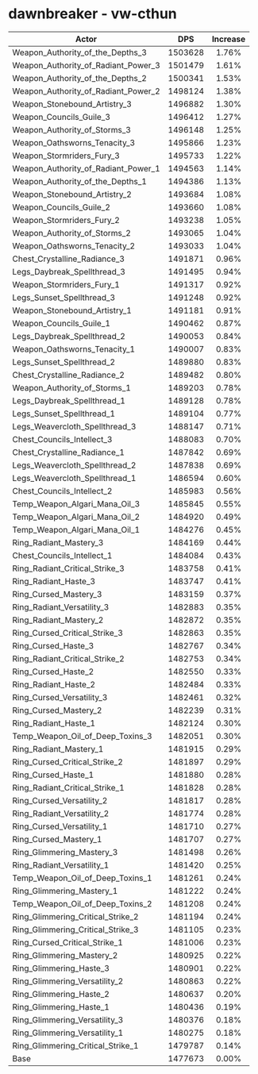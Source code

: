 # dawnbreaker - vw-cthun
| Actor | DPS | Increase |
|---|:---:|:---:|
|Weapon_Authority_of_the_Depths_3|1503628|1.76%|
|Weapon_Authority_of_Radiant_Power_3|1501479|1.61%|
|Weapon_Authority_of_the_Depths_2|1500341|1.53%|
|Weapon_Authority_of_Radiant_Power_2|1498124|1.38%|
|Weapon_Stonebound_Artistry_3|1496882|1.30%|
|Weapon_Councils_Guile_3|1496412|1.27%|
|Weapon_Authority_of_Storms_3|1496148|1.25%|
|Weapon_Oathsworns_Tenacity_3|1495866|1.23%|
|Weapon_Stormriders_Fury_3|1495733|1.22%|
|Weapon_Authority_of_Radiant_Power_1|1494563|1.14%|
|Weapon_Authority_of_the_Depths_1|1494386|1.13%|
|Weapon_Stonebound_Artistry_2|1493684|1.08%|
|Weapon_Councils_Guile_2|1493660|1.08%|
|Weapon_Stormriders_Fury_2|1493238|1.05%|
|Weapon_Authority_of_Storms_2|1493065|1.04%|
|Weapon_Oathsworns_Tenacity_2|1493033|1.04%|
|Chest_Crystalline_Radiance_3|1491871|0.96%|
|Legs_Daybreak_Spellthread_3|1491495|0.94%|
|Weapon_Stormriders_Fury_1|1491317|0.92%|
|Legs_Sunset_Spellthread_3|1491248|0.92%|
|Weapon_Stonebound_Artistry_1|1491181|0.91%|
|Weapon_Councils_Guile_1|1490462|0.87%|
|Legs_Daybreak_Spellthread_2|1490053|0.84%|
|Weapon_Oathsworns_Tenacity_1|1490007|0.83%|
|Legs_Sunset_Spellthread_2|1489880|0.83%|
|Chest_Crystalline_Radiance_2|1489482|0.80%|
|Weapon_Authority_of_Storms_1|1489203|0.78%|
|Legs_Daybreak_Spellthread_1|1489128|0.78%|
|Legs_Sunset_Spellthread_1|1489104|0.77%|
|Legs_Weavercloth_Spellthread_3|1488147|0.71%|
|Chest_Councils_Intellect_3|1488083|0.70%|
|Chest_Crystalline_Radiance_1|1487842|0.69%|
|Legs_Weavercloth_Spellthread_2|1487838|0.69%|
|Legs_Weavercloth_Spellthread_1|1486594|0.60%|
|Chest_Councils_Intellect_2|1485983|0.56%|
|Temp_Weapon_Algari_Mana_Oil_3|1485845|0.55%|
|Temp_Weapon_Algari_Mana_Oil_2|1484920|0.49%|
|Temp_Weapon_Algari_Mana_Oil_1|1484276|0.45%|
|Ring_Radiant_Mastery_3|1484169|0.44%|
|Chest_Councils_Intellect_1|1484084|0.43%|
|Ring_Radiant_Critical_Strike_3|1483758|0.41%|
|Ring_Radiant_Haste_3|1483747|0.41%|
|Ring_Cursed_Mastery_3|1483159|0.37%|
|Ring_Radiant_Versatility_3|1482883|0.35%|
|Ring_Radiant_Mastery_2|1482872|0.35%|
|Ring_Cursed_Critical_Strike_3|1482863|0.35%|
|Ring_Cursed_Haste_3|1482767|0.34%|
|Ring_Radiant_Critical_Strike_2|1482753|0.34%|
|Ring_Cursed_Haste_2|1482550|0.33%|
|Ring_Radiant_Haste_2|1482484|0.33%|
|Ring_Cursed_Versatility_3|1482461|0.32%|
|Ring_Cursed_Mastery_2|1482239|0.31%|
|Ring_Radiant_Haste_1|1482124|0.30%|
|Temp_Weapon_Oil_of_Deep_Toxins_3|1482051|0.30%|
|Ring_Radiant_Mastery_1|1481915|0.29%|
|Ring_Cursed_Critical_Strike_2|1481897|0.29%|
|Ring_Cursed_Haste_1|1481880|0.28%|
|Ring_Radiant_Critical_Strike_1|1481828|0.28%|
|Ring_Cursed_Versatility_2|1481817|0.28%|
|Ring_Radiant_Versatility_2|1481774|0.28%|
|Ring_Cursed_Versatility_1|1481710|0.27%|
|Ring_Cursed_Mastery_1|1481707|0.27%|
|Ring_Glimmering_Mastery_3|1481498|0.26%|
|Ring_Radiant_Versatility_1|1481420|0.25%|
|Temp_Weapon_Oil_of_Deep_Toxins_1|1481261|0.24%|
|Ring_Glimmering_Mastery_1|1481222|0.24%|
|Temp_Weapon_Oil_of_Deep_Toxins_2|1481208|0.24%|
|Ring_Glimmering_Critical_Strike_2|1481194|0.24%|
|Ring_Glimmering_Critical_Strike_3|1481105|0.23%|
|Ring_Cursed_Critical_Strike_1|1481006|0.23%|
|Ring_Glimmering_Mastery_2|1480925|0.22%|
|Ring_Glimmering_Haste_3|1480901|0.22%|
|Ring_Glimmering_Versatility_2|1480863|0.22%|
|Ring_Glimmering_Haste_2|1480637|0.20%|
|Ring_Glimmering_Haste_1|1480436|0.19%|
|Ring_Glimmering_Versatility_3|1480376|0.18%|
|Ring_Glimmering_Versatility_1|1480275|0.18%|
|Ring_Glimmering_Critical_Strike_1|1479787|0.14%|
|Base|1477673|0.00%|
